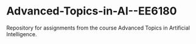 # Advanced-Topics-in-AI--EE6180
Repository for assignments from the course Advanced Topics in Artificial Intelligence.
